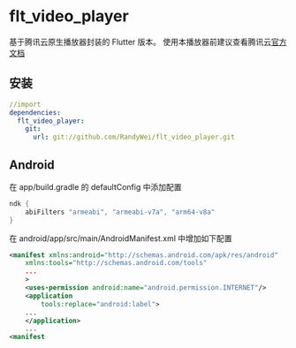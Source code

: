 # flt_video_player

基于腾讯云原生播放器封装的 Flutter 版本。
使用本播放器前建议查看腾讯云[官方文档](https://cloud.tencent.com/document/product/881/20191)

## 安装

```yaml
//import
dependencies:
  flt_video_player:
    git:
      url: git://github.com/RandyWei/flt_video_player.git
```
## Android

在 app/build.gradle 的 defaultConfig 中添加配置
```groovy
ndk {
    abiFilters "armeabi", "armeabi-v7a", "arm64-v8a"
}
```
在 android/app/src/main/AndroidManifest.xml 中增加如下配置
```xml
<manifest xmlns:android="http://schemas.android.com/apk/res/android"
    xmlns:tools="http://schemas.android.com/tools"
    ...
    >
    <uses-permission android:name="android.permission.INTERNET"/>
    <application
        tools:replace="android:label">
    ...
    </application>
    ...
<manifest
```